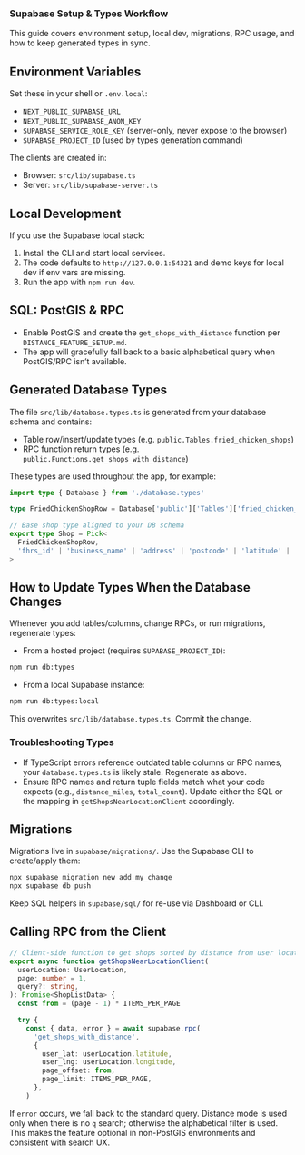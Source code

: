 ### Supabase Setup & Types Workflow

This guide covers environment setup, local dev, migrations, RPC usage, and how to keep generated types in sync.

## Environment Variables

Set these in your shell or `.env.local`:

- `NEXT_PUBLIC_SUPABASE_URL`
- `NEXT_PUBLIC_SUPABASE_ANON_KEY`
- `SUPABASE_SERVICE_ROLE_KEY` (server-only, never expose to the browser)
- `SUPABASE_PROJECT_ID` (used by types generation command)

The clients are created in:

- Browser: `src/lib/supabase.ts`
- Server: `src/lib/supabase-server.ts`

## Local Development

If you use the Supabase local stack:

1. Install the CLI and start local services.
2. The code defaults to `http://127.0.0.1:54321` and demo keys for local dev if env vars are missing.
3. Run the app with `npm run dev`.

## SQL: PostGIS & RPC

- Enable PostGIS and create the `get_shops_with_distance` function per `DISTANCE_FEATURE_SETUP.md`.
- The app will gracefully fall back to a basic alphabetical query when PostGIS/RPC isn’t available.

## Generated Database Types

The file `src/lib/database.types.ts` is generated from your database schema and contains:

- Table row/insert/update types (e.g. `public.Tables.fried_chicken_shops`)
- RPC function return types (e.g. `public.Functions.get_shops_with_distance`)

These types are used throughout the app, for example:

```startLine:1:endLine:17:src/lib/types.ts
import type { Database } from './database.types'

type FriedChickenShopRow = Database['public']['Tables']['fried_chicken_shops']['Row']

// Base shop type aligned to your DB schema
export type Shop = Pick<
  FriedChickenShopRow,
  'fhrs_id' | 'business_name' | 'address' | 'postcode' | 'latitude' | 'longitude'
>
```

## How to Update Types When the Database Changes

Whenever you add tables/columns, change RPCs, or run migrations, regenerate types:

- From a hosted project (requires `SUPABASE_PROJECT_ID`):

```bash
npm run db:types
```

- From a local Supabase instance:

```bash
npm run db:types:local
```

This overwrites `src/lib/database.types.ts`. Commit the change.

### Troubleshooting Types

- If TypeScript errors reference outdated table columns or RPC names, your `database.types.ts` is likely stale. Regenerate as above.
- Ensure RPC names and return tuple fields match what your code expects (e.g., `distance_miles`, `total_count`). Update either the SQL or the mapping in `getShopsNearLocationClient` accordingly.

## Migrations

Migrations live in `supabase/migrations/`. Use the Supabase CLI to create/apply them:

```bash
npx supabase migration new add_my_change
npx supabase db push
```

Keep SQL helpers in `supabase/sql/` for re-use via Dashboard or CLI.

## Calling RPC from the Client

```startLine:14:endLine:62:src/lib/shops-api-client.ts
// Client-side function to get shops sorted by distance from user location
export async function getShopsNearLocationClient(
  userLocation: UserLocation,
  page: number = 1,
  query?: string,
): Promise<ShopListData> {
  const from = (page - 1) * ITEMS_PER_PAGE

  try {
    const { data, error } = await supabase.rpc(
      'get_shops_with_distance',
      {
        user_lat: userLocation.latitude,
        user_lng: userLocation.longitude,
        page_offset: from,
        page_limit: ITEMS_PER_PAGE,
      },
    )
```

If `error` occurs, we fall back to the standard query. Distance mode is used only when there is no `q` search; otherwise the alphabetical filter is used. This makes the feature optional in non-PostGIS environments and consistent with search UX.
